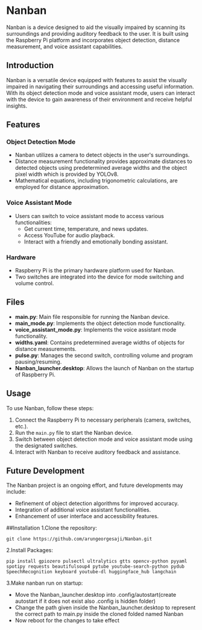 # Nanban

Nanban is a device designed to aid the visually impaired by scanning its surroundings and providing auditory feedback to the user. It is built using the Raspberry Pi platform and incorporates object detection, distance measurement, and voice assistant capabilities.

## Introduction
Nanban is a versatile device equipped with features to assist the visually impaired in navigating their surroundings and accessing useful information. With its object detection mode and voice assistant mode, users can interact with the device to gain awareness of their environment and receive helpful insights.

## Features
### Object Detection Mode
- Nanban utilizes a camera to detect objects in the user's surroundings.
- Distance measurement functionality provides approximate distances to detected objects using predetermined average widths and the object pixel width which is provided by YOLOv8.
- Mathematical equations, including trigonometric calculations, are employed for distance approximation.

### Voice Assistant Mode
- Users can switch to voice assistant mode to access various functionalities:
  - Get current time, temperature, and news updates.
  - Access YouTube for audio playback.
  - Interact with a friendly and emotionally bonding assistant.

### Hardware
- Raspberry Pi is the primary hardware platform used for Nanban.
- Two switches are integrated into the device for mode switching and volume control.

## Files
- **main.py**: Main file responsible for running the Nanban device.
- **main_mode.py**: Implements the object detection mode functionality.
- **voice_assistant_mode.py**: Implements the voice assistant mode functionality.
- **widths.yaml**: Contains predetermined average widths of objects for distance measurements.
- **pulse.py**: Manages the second switch, controlling volume and program pausing/resuming.
- **Nanban_launcher.desktop**: Allows the launch of Nanban on the startup of Raspberry Pi.

## Usage
To use Nanban, follow these steps:
1. Connect the Raspberry Pi to necessary peripherals (camera, switches, etc.).
2. Run the `main.py` file to start the Nanban device.
3. Switch between object detection mode and voice assistant mode using the designated switches.
4. Interact with Nanban to receive auditory feedback and assistance.

## Future Development
The Nanban project is an ongoing effort, and future developments may include:
- Refinement of object detection algorithms for improved accuracy.
- Integration of additional voice assistant functionalities.
- Enhancement of user interface and accessibility features.

##Installation
1.Clone the repository:

    git clone https://github.com/arungeorgesaji/Nanban.git

2.Install Packages:

    pip install gpiozero pulsectl ultralytics gtts opencv-python pyyaml spotipy requests beautifulsoup4 pytube youtube-search-python pydub SpeechRecognition keyboard youtube-dl huggingface_hub langchain

3.Make nanban run on startup:

- Move the Nanban_launcher.desktop into .config/autostart(create autostart if it does not exist also .config is hidden folder)
- Change the path given inside the Nanban_launcher.desktop to represent the correct path to main.py inside the cloned folded named Nanban
- Now reboot for the changes to take effect

    
